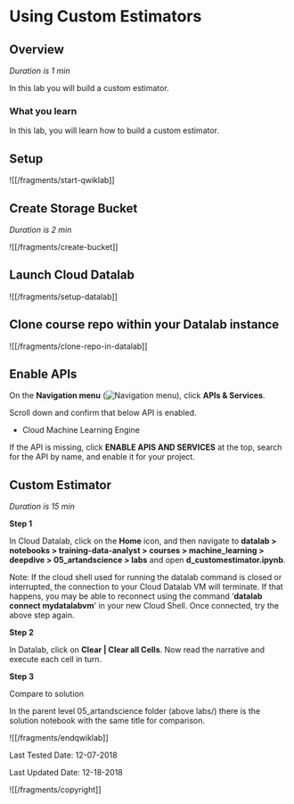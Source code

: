 # Using Custom Estimators


## Overview

*Duration is 1 min*


In this lab you will build a custom estimator.

### What you learn

In this lab, you will learn how to build a custom estimator.


## Setup


![[/fragments/start-qwiklab]]


## Create Storage Bucket

*Duration is 2 min*


![[/fragments/create-bucket]]


## Launch Cloud Datalab


![[/fragments/setup-datalab]]


## Clone course repo within your Datalab instance


![[/fragments/clone-repo-in-datalab]]



## Enable APIs

On the __Navigation menu__ (![Navigation menu](https://storage.googleapis.com/cloud-training/images/menu.png "Navigation menu")), click __APIs & Services__.

Scroll down and confirm that below API is enabled.

* Cloud Machine Learning Engine

If the API is missing, click __ENABLE APIS AND SERVICES__ at the top, search for the API by name, and enable it for your project.



## Custom Estimator

*Duration is 15 min*


__Step 1__

In Cloud Datalab, click on the __Home__ icon, and then navigate to __datalab \> notebooks \> training-data-analyst \> courses \> machine\_learning \> deepdive \> 05\_artandscience \> labs__ and open __d\_customestimator.ipynb__.

<aside class="warning"><p>Note: If the cloud shell used for running the datalab command is closed or interrupted, the connection to your Cloud Datalab VM will terminate. If that happens, you may be able to reconnect using the command ‘<strong>datalab connect mydatalabvm</strong>&#39; in your new Cloud Shell. Once connected, try the above step again.</p>
</aside>

__Step 2__

In Datalab, click on __Clear | Clear all Cells__. Now read the narrative and execute each cell in turn.

__Step 3__

Compare to solution

In the parent level 05_artandscience folder (above labs/) there is the solution notebook with the same title for comparison.


![[/fragments/endqwiklab]]

Last Tested Date: 12-07-2018

Last Updated Date: 12-18-2018

![[/fragments/copyright]]
